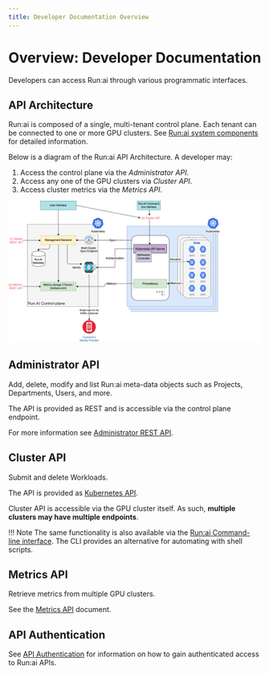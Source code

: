 ```yaml
---
title: Developer Documentation Overview
---
```


# Overview: Developer Documentation

Developers can access Run:ai through various programmatic interfaces. 


## API Architecture

Run:ai is composed of a single, multi-tenant control plane. Each tenant can be connected to one or more GPU clusters. See [Run:ai system components](../home/components.md) for detailed information.

Below is a diagram of the Run:ai API Architecture. A developer may:

1. Access the control plane via the _Administrator API_.
2. Access any one of the GPU clusters via _Cluster API_.
3. Access cluster metrics via the _Metrics API_.  

![api architecture image](img/api-architecture.png)


## Administrator API

Add, delete, modify and list Run:ai meta-data objects such as Projects, Departments, Users, and more. 

The API is provided as REST and is accessible via the control plane endpoint.  

For more information see [Administrator REST API](admin-rest-api/overview.md). 

## Cluster API

Submit and delete Workloads. 

The API is provided as [Kubernetes API](./cluster-api/submit-yaml.md).

Cluster API is accessible via the GPU cluster itself. As such, __multiple clusters may have multiple endpoints__.

!!! Note
    The same functionality is also available via the [Run:ai Command-line interface](../../Researcher/cli-reference/introduction). The CLI provides an alternative for automating with shell scripts. 
## Metrics API

Retrieve metrics from multiple GPU clusters. 

See the [Metrics API](metrics/metrics.md) document.

## API Authentication

See [API Authentication](rest-auth.md) for information on how to gain authenticated access to Run:ai APIs.

